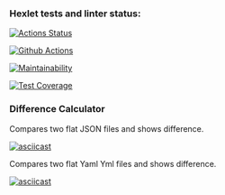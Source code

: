 ### Hexlet tests and linter status:

[![Actions Status](https://github.com/Viktorline/frontend-project-46/workflows/hexlet-check/badge.svg)](https://github.com/Viktorline/frontend-project-46/actions)

[![Github Actions](https://github.com/Viktorline/frontend-project-46/actions/workflows/tests.yml/badge.svg)](https://github.com/Viktorline/frontend-project-46/actions/workflows/tests.yml/badge.svg)

[![Maintainability](https://api.codeclimate.com/v1/badges/2a5f223c1af9a1db0f30/maintainability)](https://codeclimate.com/github/Viktorline/frontend-project-46/maintainability)

[![Test Coverage](https://api.codeclimate.com/v1/badges/2a5f223c1af9a1db0f30/test_coverage)](https://codeclimate.com/github/Viktorline/frontend-project-46/test_coverage)

### Difference Calculator

Compares two flat JSON files and shows difference.

[![asciicast](https://asciinema.org/a/D27mI3dcZSuBhCjnEznROBBJJ.svg)](https://asciinema.org/a/D27mI3dcZSuBhCjnEznROBBJJ)

Compares two flat Yaml Yml files and shows difference.

[![asciicast](https://asciinema.org/a/IImB8jY8jsoMtqwDAbzAaBcum.svg)](https://asciinema.org/a/IImB8jY8jsoMtqwDAbzAaBcum)

